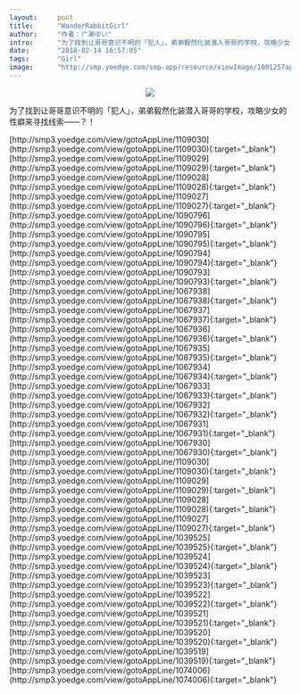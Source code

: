 ```yaml
---
layout:     post
title:      "WonderRabbitGirl"
author:     "作者：广濑ゆい"
intro:      "为了找到让哥哥意识不明的「犯人」，弟弟毅然化装潜入哥哥的学校，攻略少女的性癖来寻找线索——？！"
date:       "2018-02-14 16:57:05"
tags:       "Girl"
image:      "http://smp.yoedge.com/smp-app/resource/viewImage/1001257appline.png"
---
```

<div style="text-align: center">
<p><img src="http://smp.yoedge.com/smp-app/resource/viewImage/1001257appline.png"/></p>
</div>
<p class="post-meta">
<span>为了找到让哥哥意识不明的「犯人」，弟弟毅然化装潜入哥哥的学校，攻略少女的性癖来寻找线索——？！</span>
</p>
[http://smp3.yoedge.com/view/gotoAppLine/1109030](http://smp3.yoedge.com/view/gotoAppLine/1109030){:target="_blank"}
[http://smp3.yoedge.com/view/gotoAppLine/1109029](http://smp3.yoedge.com/view/gotoAppLine/1109029){:target="_blank"}
[http://smp3.yoedge.com/view/gotoAppLine/1109028](http://smp3.yoedge.com/view/gotoAppLine/1109028){:target="_blank"}
[http://smp3.yoedge.com/view/gotoAppLine/1109027](http://smp3.yoedge.com/view/gotoAppLine/1109027){:target="_blank"}
[http://smp3.yoedge.com/view/gotoAppLine/1090796](http://smp3.yoedge.com/view/gotoAppLine/1090796){:target="_blank"}
[http://smp3.yoedge.com/view/gotoAppLine/1090795](http://smp3.yoedge.com/view/gotoAppLine/1090795){:target="_blank"}
[http://smp3.yoedge.com/view/gotoAppLine/1090794](http://smp3.yoedge.com/view/gotoAppLine/1090794){:target="_blank"}
[http://smp3.yoedge.com/view/gotoAppLine/1090793](http://smp3.yoedge.com/view/gotoAppLine/1090793){:target="_blank"}
[http://smp3.yoedge.com/view/gotoAppLine/1067938](http://smp3.yoedge.com/view/gotoAppLine/1067938){:target="_blank"}
[http://smp3.yoedge.com/view/gotoAppLine/1067937](http://smp3.yoedge.com/view/gotoAppLine/1067937){:target="_blank"}
[http://smp3.yoedge.com/view/gotoAppLine/1067936](http://smp3.yoedge.com/view/gotoAppLine/1067936){:target="_blank"}
[http://smp3.yoedge.com/view/gotoAppLine/1067935](http://smp3.yoedge.com/view/gotoAppLine/1067935){:target="_blank"}
[http://smp3.yoedge.com/view/gotoAppLine/1067934](http://smp3.yoedge.com/view/gotoAppLine/1067934){:target="_blank"}
[http://smp3.yoedge.com/view/gotoAppLine/1067933](http://smp3.yoedge.com/view/gotoAppLine/1067933){:target="_blank"}
[http://smp3.yoedge.com/view/gotoAppLine/1067932](http://smp3.yoedge.com/view/gotoAppLine/1067932){:target="_blank"}
[http://smp3.yoedge.com/view/gotoAppLine/1067931](http://smp3.yoedge.com/view/gotoAppLine/1067931){:target="_blank"}
[http://smp3.yoedge.com/view/gotoAppLine/1067930](http://smp3.yoedge.com/view/gotoAppLine/1067930){:target="_blank"}
[http://smp3.yoedge.com/view/gotoAppLine/1109030](http://smp3.yoedge.com/view/gotoAppLine/1109030){:target="_blank"}
[http://smp3.yoedge.com/view/gotoAppLine/1109029](http://smp3.yoedge.com/view/gotoAppLine/1109029){:target="_blank"}
[http://smp3.yoedge.com/view/gotoAppLine/1109028](http://smp3.yoedge.com/view/gotoAppLine/1109028){:target="_blank"}
[http://smp3.yoedge.com/view/gotoAppLine/1109027](http://smp3.yoedge.com/view/gotoAppLine/1109027){:target="_blank"}
[http://smp3.yoedge.com/view/gotoAppLine/1039525](http://smp3.yoedge.com/view/gotoAppLine/1039525){:target="_blank"}
[http://smp3.yoedge.com/view/gotoAppLine/1039524](http://smp3.yoedge.com/view/gotoAppLine/1039524){:target="_blank"}
[http://smp3.yoedge.com/view/gotoAppLine/1039523](http://smp3.yoedge.com/view/gotoAppLine/1039523){:target="_blank"}
[http://smp3.yoedge.com/view/gotoAppLine/1039522](http://smp3.yoedge.com/view/gotoAppLine/1039522){:target="_blank"}
[http://smp3.yoedge.com/view/gotoAppLine/1039521](http://smp3.yoedge.com/view/gotoAppLine/1039521){:target="_blank"}
[http://smp3.yoedge.com/view/gotoAppLine/1039520](http://smp3.yoedge.com/view/gotoAppLine/1039520){:target="_blank"}
[http://smp3.yoedge.com/view/gotoAppLine/1039519](http://smp3.yoedge.com/view/gotoAppLine/1039519){:target="_blank"}
[http://smp3.yoedge.com/view/gotoAppLine/1074006](http://smp3.yoedge.com/view/gotoAppLine/1074006){:target="_blank"}


